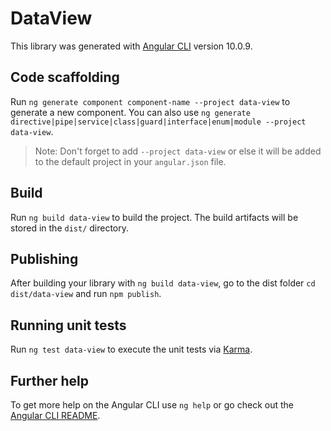 # DataView

This library was generated with [Angular CLI](https://github.com/angular/angular-cli) version 10.0.9.

## Code scaffolding

Run `ng generate component component-name --project data-view` to generate a new component. You can also use `ng generate directive|pipe|service|class|guard|interface|enum|module --project data-view`.
> Note: Don't forget to add `--project data-view` or else it will be added to the default project in your `angular.json` file. 

## Build

Run `ng build data-view` to build the project. The build artifacts will be stored in the `dist/` directory.

## Publishing

After building your library with `ng build data-view`, go to the dist folder `cd dist/data-view` and run `npm publish`.

## Running unit tests

Run `ng test data-view` to execute the unit tests via [Karma](https://karma-runner.github.io).

## Further help

To get more help on the Angular CLI use `ng help` or go check out the [Angular CLI README](https://github.com/angular/angular-cli/blob/master/README.md).
